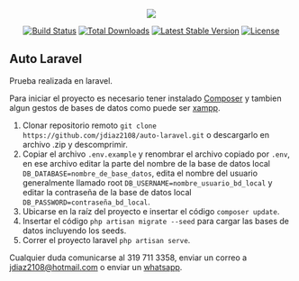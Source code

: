 <p align="center"><img src="https://laravel.com/assets/img/components/logo-laravel.svg"></p>

<p align="center">
<a href="https://travis-ci.org/laravel/framework"><img src="https://travis-ci.org/laravel/framework.svg" alt="Build Status"></a>
<a href="https://packagist.org/packages/laravel/framework"><img src="https://poser.pugx.org/laravel/framework/d/total.svg" alt="Total Downloads"></a>
<a href="https://packagist.org/packages/laravel/framework"><img src="https://poser.pugx.org/laravel/framework/v/stable.svg" alt="Latest Stable Version"></a>
<a href="https://packagist.org/packages/laravel/framework"><img src="https://poser.pugx.org/laravel/framework/license.svg" alt="License"></a>
</p>

## Auto Laravel

Prueba realizada en laravel.

Para iniciar el proyecto es necesario tener instalado [Composer](https://getcomposer.org/download/) y tambien algun gestos de bases de datos como puede ser [xampp](https://www.apachefriends.org/es/index.html).

1. Clonar repositorio remoto `git clone https://github.com/jdiaz2108/auto-laravel.git` o descargarlo en archivo .zip y descomprimir.
2. Copiar el archivo `.env.example` y renombrar el archivo copiado por `.env`, en ese archivo editar la parte del nombre de la base de datos local `DB_DATABASE=nombre_de_base_datos`, edita el nombre del usuario generalmente llamado root `DB_USERNAME=nombre_usuario_bd_local` y editar la contraseña de la base de datos local `DB_PASSWORD=contraseña_bd_local`.
3. Ubicarse en la raíz del proyecto e insertar el código `composer update`.
4. Insertar el código `php artisan migrate --seed` para cargar las bases de datos incluyendo los seeds.
5. Correr el proyecto laravel `php artisan serve`.

Cualquier duda comunicarse al 319 711 3358, enviar un correo a jdiaz2108@hotmail.com o enviar un [whatsapp](https://api.whatsapp.com/send?phone=573197113358).
